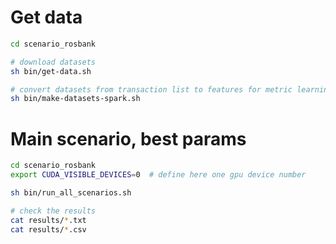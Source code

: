 # Get data

```sh
cd scenario_rosbank

# download datasets
sh bin/get-data.sh

# convert datasets from transaction list to features for metric learning
sh bin/make-datasets-spark.sh
```

# Main scenario, best params

```sh
cd scenario_rosbank
export CUDA_VISIBLE_DEVICES=0  # define here one gpu device number

sh bin/run_all_scenarios.sh

# check the results
cat results/*.txt
cat results/*.csv
```
